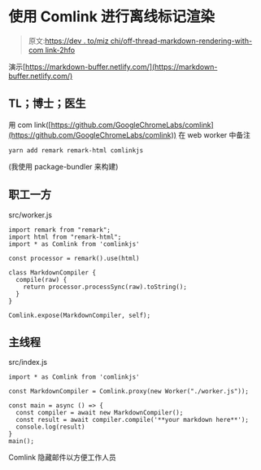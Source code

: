 # 使用 Comlink 进行离线标记渲染

> 原文:[https://dev . to/miz chi/off-thread-markdown-rendering-with-com link-2hfo](https://dev.to/mizchi/off-thread-markdown-rendering-with-comlink-2hfo)

演示[https://markdown-buffer.netlify.com/](https://markdown-buffer.netlify.com/)

## TL；博士；医生

用 com link([https://github.com/GoogleChromeLabs/comlink](https://github.com/GoogleChromeLabs/comlink))
在 web worker 中备注

```
yarn add remark remark-html comlinkjs 
```

(我使用 package-bundler 来构建)

## 职工一方

src/worker.js

```
import remark from "remark";
import html from "remark-html";
import * as Comlink from 'comlinkjs'

const processor = remark().use(html)

class MarkdownCompiler {
  compile(raw) {
    return processor.processSync(raw).toString();
  }
}

Comlink.expose(MarkdownCompiler, self); 
```

## 主线程

src/index.js

```
import * as Comlink from 'comlinkjs'

const MarkdownCompiler = Comlink.proxy(new Worker("./worker.js"));

const main = async () => {
  const compiler = await new MarkdownCompiler();
  const result = await compiler.compile('**your markdown here**');
  console.log(result)
}
main(); 
```

Comlink 隐藏邮件以方便工作人员